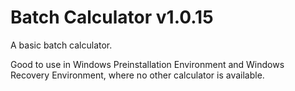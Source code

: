 # Batch Calculator v1.0.15
A basic batch calculator.

Good to use in Windows Preinstallation Environment and Windows Recovery Environment, where no other calculator is available.
